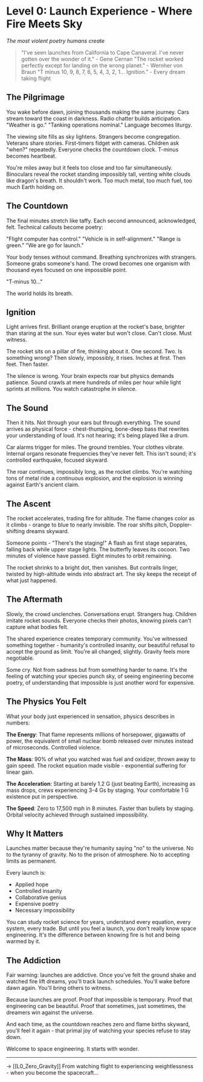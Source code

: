 # Level 0: Launch Experience - Where Fire Meets Sky
*The most violent poetry humans create*

> "I've seen launches from California to Cape Canaveral. I've never gotten over the wonder of it." - Gene Cernan
> "The rocket worked perfectly except for landing on the wrong planet." - Wernher von Braun
> "T minus 10, 9, 8, 7, 6, 5, 4, 3, 2, 1... Ignition." - Every dream taking flight

## The Pilgrimage

You wake before dawn, joining thousands making the same journey. Cars stream toward the coast in darkness. Radio chatter builds anticipation. "Weather is go." "Tanking operations nominal." Language becomes liturgy.

The viewing site fills as sky lightens. Strangers become congregation. Veterans share stories. First-timers fidget with cameras. Children ask "when?" repeatedly. Everyone checks the countdown clock. T-minus becomes heartbeat.

You're miles away but it feels too close and too far simultaneously. Binoculars reveal the rocket standing impossibly tall, venting white clouds like dragon's breath. It shouldn't work. Too much metal, too much fuel, too much Earth holding on.

## The Countdown

The final minutes stretch like taffy. Each second announced, acknowledged, felt. Technical callouts become poetry:

"Flight computer has control."
"Vehicle is in self-alignment."
"Range is green."
"We are go for launch."

Your body tenses without command. Breathing synchronizes with strangers. Someone grabs someone's hand. The crowd becomes one organism with thousand eyes focused on one impossible point.

"T-minus 10..."

The world holds its breath.

## Ignition

Light arrives first. Brilliant orange eruption at the rocket's base, brighter than staring at the sun. Your eyes water but won't close. Can't close. Must witness.

The rocket sits on a pillar of fire, thinking about it. One second. Two. Is something wrong? Then slowly, impossibly, it rises. Inches at first. Then feet. Then faster.

The silence is wrong. Your brain expects roar but physics demands patience. Sound crawls at mere hundreds of miles per hour while light sprints at millions. You watch catastrophe in silence.

## The Sound

Then it hits. Not through your ears but through everything. The sound arrives as physical force - chest-thumping, bone-deep bass that rewrites your understanding of loud. It's not hearing; it's being played like a drum.

Car alarms trigger for miles. The ground trembles. Your clothes vibrate. Internal organs resonate frequencies they've never felt. This isn't sound; it's controlled earthquake, focused skyward.

The roar continues, impossibly long, as the rocket climbs. You're watching tons of metal ride a continuous explosion, and the explosion is winning against Earth's ancient claim.

## The Ascent

The rocket accelerates, trading fire for altitude. The flame changes color as it climbs - orange to blue to nearly invisible. The roar shifts pitch, Doppler-shifting dreams skyward.

Someone points - "There's the staging!" A flash as first stage separates, falling back while upper stage lights. The butterfly leaves its cocoon. Two minutes of violence have passed. Eight minutes to orbit remaining.

The rocket shrinks to a bright dot, then vanishes. But contrails linger, twisted by high-altitude winds into abstract art. The sky keeps the receipt of what just happened.

## The Aftermath

Slowly, the crowd unclenches. Conversations erupt. Strangers hug. Children imitate rocket sounds. Everyone checks their photos, knowing pixels can't capture what bodies felt.

The shared experience creates temporary community. You've witnessed something together - humanity's controlled insanity, our beautiful refusal to accept the ground as limit. You're all changed, slightly. Gravity feels more negotiable.

Some cry. Not from sadness but from something harder to name. It's the feeling of watching your species punch sky, of seeing engineering become poetry, of understanding that impossible is just another word for expensive.

## The Physics You Felt

What your body just experienced in sensation, physics describes in numbers:

**The Energy**: That flame represents millions of horsepower, gigawatts of power, the equivalent of small nuclear bomb released over minutes instead of microseconds. Controlled violence.

**The Mass**: 90% of what you watched was fuel and oxidizer, thrown away to gain speed. The rocket equation made visible - exponential suffering for linear gain.

**The Acceleration**: Starting at barely 1.2 G (just beating Earth), increasing as mass drops, crews experiencing 3-4 Gs by staging. Your comfortable 1 G existence put in perspective.

**The Speed**: Zero to 17,500 mph in 8 minutes. Faster than bullets by staging. Orbital velocity achieved through sustained impossibility.

## Why It Matters

Launches matter because they're humanity saying "no" to the universe. No to the tyranny of gravity. No to the prison of atmosphere. No to accepting limits as permanent.

Every launch is:
- Applied hope
- Controlled insanity  
- Collaborative genius
- Expensive poetry
- Necessary impossibility

You can study rocket science for years, understand every equation, every system, every trade. But until you feel a launch, you don't really know space engineering. It's the difference between knowing fire is hot and being warmed by it.

## The Addiction

Fair warning: launches are addictive. Once you've felt the ground shake and watched fire lift dreams, you'll track launch schedules. You'll wake before dawn again. You'll bring others to witness.

Because launches are proof. Proof that impossible is temporary. Proof that engineering can be beautiful. Proof that sometimes, just sometimes, the dreamers win against the universe.

And each time, as the countdown reaches zero and flame births skyward, you'll feel it again - that primal joy of watching your species refuse to stay down.

Welcome to space engineering. It starts with wonder.

---

→ [[L0_Zero_Gravity]] From watching flight to experiencing weightlessness - when you become the spacecraft...